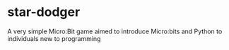 # star-dodger
A very simple Micro:Bit game aimed to introduce Micro:bits and Python to individuals new to programming
